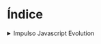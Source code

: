# Índice
<details>
  <summary>Impulso Javascript Evolution</summary>
  
  <details>
  <summary>Posicionando elementos com Flexbox em CSS</summary>
    
  <details>
  <summary>Flexbox - Parte 01</summary>

	+ [Display Flex](https://joaolucascrpit.github.io/bootcamp-dio/impulso-javascript/flexbox-parte-1/display-flex.html)
	+ [Flex Direction](https://joaolucascrpit.github.io/bootcamp-dio/impulso-javascript/flexbox-parte-1/flex-direction.html)
	+ [Flex Wrap](https://joaolucascrpit.github.io/bootcamp-dio/impulso-javascript/flexbox-parte-1/flex-wrap.html)
	+ [Flex Flow](https://joaolucascrpit.github.io/bootcamp-dio/impulso-javascript/flexbox-parte-1/flex-flow.html)
	+ [Justify Content](https://joaolucascrpit.github.io/bootcamp-dio/impulso-javascript/flexbox-parte-1/justify-content.html)
	+ [Align Items](https://joaolucascrpit.github.io/bootcamp-dio/impulso-javascript/flexbox-parte-1/align-items.html)
	+ [Align Content](https://joaolucascrpit.github.io/bootcamp-dio/impulso-javascript/flexbox-parte-1/align-content.html)
